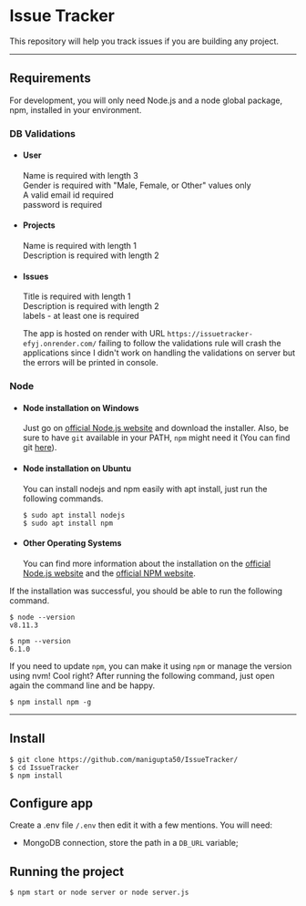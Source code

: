 # Issue Tracker

This repository will help you track issues if you are building any project.

---
## Requirements

For development, you will only need Node.js and a node global package, npm, installed in your environment.

### DB Validations
- #### User
  Name is required with length 3  
  Gender is required with "Male, Female, or Other" values only  
  A valid email id required  
  password is required  

- #### Projects
  Name is required with length 1  
  Description is required with length 2  

- #### Issues
  Title is required with length 1  
  Description is required with length 2  
  labels - at least one is required  

  The app is hosted on render with URL `https://issuetracker-efyj.onrender.com/` failing to follow the validations rule will crash the applications since I didn't work on handling the validations on server but the errors will be printed in console.  

### Node
- #### Node installation on Windows

  Just go on [official Node.js website](https://nodejs.org/) and download the installer.
Also, be sure to have `git` available in your PATH, `npm` might need it (You can find git [here](https://git-scm.com/)).

- #### Node installation on Ubuntu

  You can install nodejs and npm easily with apt install, just run the following commands.

      $ sudo apt install nodejs
      $ sudo apt install npm

- #### Other Operating Systems
  You can find more information about the installation on the [official Node.js website](https://nodejs.org/) and the [official NPM website](https://npmjs.org/).

If the installation was successful, you should be able to run the following command.

    $ node --version
    v8.11.3

    $ npm --version
    6.1.0

If you need to update `npm`, you can make it using `npm` or manage the version using nvm! Cool right? After running the following command, just open again the command line and be happy.

    $ npm install npm -g

---

## Install

    $ git clone https://github.com/manigupta50/IssueTracker/
    $ cd IssueTracker
    $ npm install

## Configure app

Create a .env file `/.env` then edit it with a few mentions. You will need:

- MongoDB connection, store the path in a `DB_URL` variable;

## Running the project

    $ npm start or node server or node server.js
